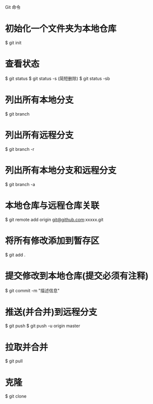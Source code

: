 Git 命令
# 初始化一个文件夹为本地仓库
$ git init
# 查看状态
$ git status
$ git status -s (简短删除)
$ git status -sb
# 列出所有本地分支
$ git branch
# 列出所有远程分支
$ git branch -r
# 列出所有本地分支和远程分支
$ git branch -a
# 本地仓库与远程仓库关联
$ git remote add origin git@github.com:xxxxx.git 
# 将所有修改添加到暂存区
$ git add .
# 提交修改到本地仓库(提交必须有注释)
$ git commit -m "描述信息" 
# 推送(并合并)到远程分支
$ git push 
$ git push -u origin master
# 拉取并合并
$ git pull
# 克隆
$ git clone